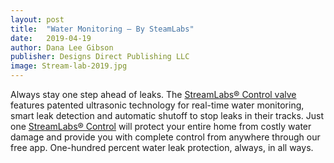 ```yaml
---
layout: post
title:  "Water Monitoring – By SteamLabs"
date:   2019-04-19
author: Dana Lee Gibson
publisher: Designs Direct Publishing LLC
image: Stream-lab-2019.jpg
---
```


Always stay one step ahead of leaks. The [StreamLabs® Control valve](https://www.streamlabswater.com "water monitoring") features patented ultrasonic technology for real-time water monitoring, smart leak detection and automatic shutoff to stop leaks in their tracks. <!--more-->Just one [StreamLabs® Control](https://www.streamlabswater.com "water monitoring") will protect your entire home from costly water damage and provide you with complete control from anywhere through our free app. One-hundred percent water leak protection, always, in all ways.
